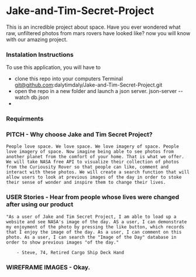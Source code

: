 # Jake-and-Tim-Secret-Project
This is an incredible project about space. Have you ever wondered what raw, unfiltered photos from mars rovers have looked like? now you will know with our amazing project.


### Instalation Instructions 
To use this application, you will have to 
* clone this repo into your computers Terminal git@github.com:dalytimdaly/Jake-and-Tim-Secret-Project.git
* open the repo in a new folder and launch a json server. json-server --watch db.json
* 




### Requirments


### PITCH - Why choose Jake and Tim Secret Project?

    People love space. We love space. We love imagery of space. People love imagery of space. Now imagine being able to see photos from another planet from the comfort of your home. That is what we offer. We will take NASA free API to visualize their collection of photos from the Curiousity Rover so that people can like, comment and interact with these photos. We will create a search function that will allow users to look at previous images of the day in order to stoke their sense of wonder and inspire them to change their lives.


### USER Stories - Hear from people whose lives were changed after using our product

    "As a user of Jake and Tim Secret Project, I am able to load up a website and see NASA's image of the day. AS a user, I can demonstrate my enjoyment of the photo by pressing the like button, which records that I enjoy the image of the day. As a user, I can comment on this photo. As a user, I can search the "Image of the Day" database in order to show previous images "of the day."
    
        - Steve, 74, Retired Cargo Ship Deck Hand


### WIREFRAME IMAGES - Okay.